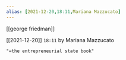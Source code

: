 ```yaml
---
alias: [2021-12-20,18:11,Mariana Mazzucato]
---
```

[[george friedman]]

[[2021-12-20]]  `18:11`
by Mariana Mazzucato
```query 2022-03-04 17:20
"=the entrepreneurial state book"
```